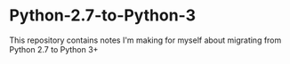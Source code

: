 # Python-2.7-to-Python-3
This repository contains notes I'm making for myself about migrating from Python 2.7 to Python 3+
